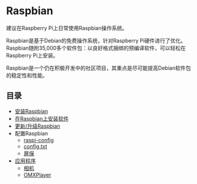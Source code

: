 # Raspbian

建议在Raspberry Pi上日常使用Raspbian操作系统。

Raspbian是基于Debian的免费操作系统，针对Raspberry Pi硬件进行了优化。Raspbian随附35,000多个软件包：以良好格式捆绑的预编译软件，可以轻松在Raspberry Pi上安装。

Raspbian是一个仍在积极开发中的社区项目，其重点是尽可能提高Debian软件包的稳定性和性能。

## 目录

- [安装Raspbian](docs/installation/installing-images/README.md)
- [在Raspbian上安装软件](docs/linux/software/apt.md)
- [更新/升级Raspbian](docs/raspbian/updating.md)
- 配置Raspbian
    - [raspi-config](docs/configuration/raspi-config.md)
    - [config.txt](docs/configuration/config-txt/README.md)
    - [屏保](docs/configuration/screensaver.md)
- [应用程序](docs/raspbian/applications/README.md)
    - [相机](docs/raspbian/applications/camera.md)
    - [OMXPlayer](docs/raspbian/applications/omxplayer.md)

